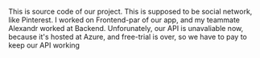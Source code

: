 This is source code of our project. This is supposed to be social network, like Pinterest. I worked on Frontend-par of our app, and my teammate Alexandr worked at Backend.
Unforunately, our API is unavaliable now, because it's hosted at Azure, and free-trial is over, so we have to pay to keep our API working
